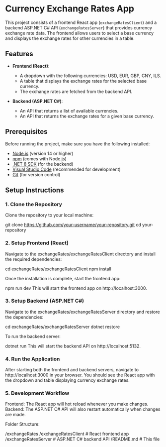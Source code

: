 # Currency Exchange Rates App

This project consists of a frontend React app (`exchangeRatesClient`) and a backend ASP.NET C# API (`exchangeRatesServer`) that provides currency exchange rate data. The frontend allows users to select a base currency and displays the exchange rates for other currencies in a table.

## Features

- **Frontend (React)**:
  - A dropdown with the following currencies: USD, EUR, GBP, CNY, ILS.
  - A table that displays the exchange rates for the selected base currency.
  - The exchange rates are fetched from the backend API.

- **Backend (ASP.NET C#)**:
  - An API that returns a list of available currencies.
  - An API that returns the exchange rates for a given base currency.

## Prerequisites

Before running the project, make sure you have the following installed:

- [Node.js](https://nodejs.org/) (version 14 or higher)
- [npm](https://www.npmjs.com/) (comes with Node.js)
- [.NET 8 SDK](https://dotnet.microsoft.com/download/dotnet) (for the backend)
- [Visual Studio Code](https://code.visualstudio.com/) (recommended for development)
- [Git](https://git-scm.com/) (for version control)

## Setup Instructions

### 1. Clone the Repository

Clone the repository to your local machine:

git clone https://github.com/your-username/your-repository.git
cd your-repository

### 2. Setup Frontend (React)

Navigate to the exchangeRates/exchangeRatesClient directory and install the required dependencies:

cd exchangeRates/exchangeRatesClient
npm install

Once the installation is complete, start the frontend app:

npm run dev
This will start the frontend app on http://localhost:3000.

### 3. Setup Backend (ASP.NET C#)

Navigate to the exchangeRates/exchangeRatesServer directory and restore the dependencies:

cd exchangeRates/exchangeRatesServer
dotnet restore

To run the backend server:

dotnet run
This will start the backend API on http://localhost:5132.

### 4. Run the Application
After starting both the frontend and backend servers, navigate to http://localhost:3000 in your browser. You should see the React app with the dropdown and table displaying currency exchange rates.

### 5. Development Workflow
Frontend: The React app will hot reload whenever you make changes.
Backend: The ASP.NET C# API will also restart automatically when changes are made.

Folder Structure:

/exchangeRates
  /exchangeRatesClient      # React frontend app
  /exchangeRatesServer      # ASP.NET C# backend API
/README.md                 # This file
